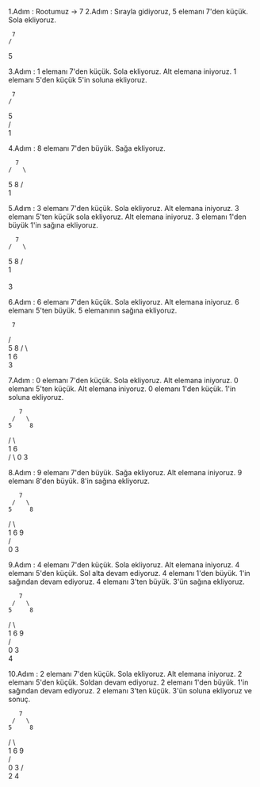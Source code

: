 1.Adım : Rootumuz -> 7
2.Adım : Sırayla gidiyoruz, 5 elemanı 7'den küçük. Sola ekliyoruz.

     7
    /   
   5 

3.Adım : 1 elemanı 7'den küçük. Sola ekliyoruz. Alt elemana iniyoruz. 1 elemanı 5'den küçük 5'in soluna ekliyoruz.

     7
    /   
   5     
  /      
 1  

 4.Adım : 8 elemanı 7'den büyük. Sağa ekliyoruz.

      7
    /   \
   5     8
  /      
 1 

5.Adım : 3 elemanı 7'den küçük. Sola ekliyoruz. Alt elemana iniyoruz. 3 elemanı 5'ten küçük sola ekliyoruz. Alt elemana iniyoruz. 3 elemanı 1'den büyük 1'in sağına ekliyoruz.

      7
    /   \
   5     8
  /      
 1  
  \
   3

6.Adım : 6 elemanı 7'den küçük. Sola ekliyoruz. Alt elemana iniyoruz. 6 elemanı 5'ten büyük. 5 elemanının sağına ekliyoruz.
  
     7
   /   \
  5     8
 /  \    
1    6
  \
   3


7.Adım : 0 elemanı 7'den küçük. Sola ekliyoruz. Alt elemana iniyoruz. 0 elemanı 5'ten küçük. Alt elemana iniyoruz. 0 elemanı 1'den küçük. 1'in soluna ekliyoruz.

       7
     /   \
    5     8
   / \     
  1   6       
 /  \ 
0    3


8.Adım : 9 elemanı 7'den büyük. Sağa ekliyoruz. Alt elemana iniyoruz. 9 elemanı 8'den büyük. 8'in sağına ekliyoruz.

       7
     /   \
    5     8
   / \     \
  1   6     9  
 /  \
0    3


9.Adım : 4 elemanı 7'den küçük. Sola ekliyoruz. Alt elemana iniyoruz. 4 elemanı 5'den küçük. Sol alta devam ediyoruz. 4 elemanı 1'den büyük. 1'in sağından devam ediyoruz. 4 elemanı 3'ten büyük. 3'ün sağına ekliyoruz.

       7
     /   \
    5     8
   / \     \
  1   6     9  
 /  \
0    3
      \
       4

10.Adım : 2 elemanı 7'den küçük. Sola ekliyoruz. Alt elemana iniyoruz. 2 elemanı 5'den küçük. Soldan devam ediyoruz. 2 elemanı 1'den büyük. 1'in sağından devam ediyoruz. 2 elemanı 3'ten küçük. 3'ün soluna ekliyoruz ve sonuç.

       7
     /   \
    5     8
   / \     \
  1   6     9  
 /  \
0    3
    /  \
    2   4
